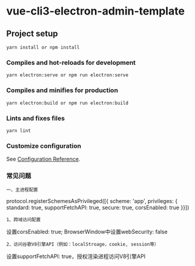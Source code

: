 # vue-cli3-electron-admin-template

## Project setup
```
yarn install or npm install
```

### Compiles and hot-reloads for development
```
yarn electron:serve or npm run electron:serve
```

### Compiles and minifies for production
```
yarn electron:build or npm run electron:build
```

### Lints and fixes files
```
yarn lint
```

### Customize configuration
See [Configuration Reference](https://cli.vuejs.org/config/).


### 常见问题

```
一、主进程配置
```
protocol.registerSchemesAsPrivileged([{ scheme: 'app', privileges: { standard: true, supportFetchAPI: true, secure: true, corsEnabled: true }}])

```
1、跨域访问配置
```
  设置corsEnabled: true; BrowserWindow中设置webSecurity: false

```
2、访问谷歌V8引擎API（例如：localStroage，cookie, session等）
```
  设置supportFetchAPI: true，授权渲染进程访问V8引擎API
```

```

```